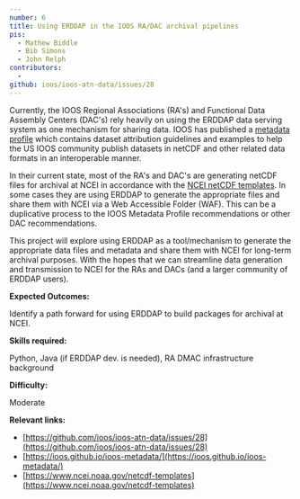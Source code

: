 ```yaml
---
number: 6
title: Using ERDDAP in the IOOS RA/DAC archival pipelines
pis:
  - Mathew Biddle
  - Bib Simons
  - John Relph
contributors:
  - 
github: ioos/ioos-atn-data/issues/28
---
```


Currently, the IOOS Regional Associations (RA's) and Functional Data Assembly Centers (DAC's) rely heavily on using the 
ERDDAP data serving system as one mechanism for sharing data. IOOS has published a [metadata profile](https://ioos.github.io/ioos-metadata/) 
which contains dataset attribution guidelines and examples to help the US IOOS community publish datasets in netCDF and 
other related data formats in an interoperable manner.

In their current state, most of the RA's and DAC's are generating netCDF files for archival at NCEI in accordance with 
the [NCEI netCDF templates](https://www.ncei.noaa.gov/netcdf-templates). In some cases they are using ERDDAP to generate 
the appropriate files and share them with NCEI via a Web Accessible Folder (WAF). This can be a duplicative process to 
the IOOS Metadata Profile recommendations or other DAC recommendations.

This project will explore using ERDDAP as a tool/mechanism to generate the appropriate data files and metadata and share 
them with NCEI for long-term archival purposes. With the hopes that we can streamline data generation and transmission 
to NCEI for the RAs and DACs (and a larger community of ERDDAP users).

**Expected Outcomes:**

Identify a path forward for using ERDDAP to build packages for archival at NCEI.

**Skills required:**

Python, Java (if ERDDAP dev. is needed), RA DMAC infrastructure background

**Difficulty:**

Moderate

**Relevant links:**

* [https://github.com/ioos/ioos-atn-data/issues/28](https://github.com/ioos/ioos-atn-data/issues/28)
* [https://ioos.github.io/ioos-metadata/](https://ioos.github.io/ioos-metadata/)
* [https://www.ncei.noaa.gov/netcdf-templates](https://www.ncei.noaa.gov/netcdf-templates)